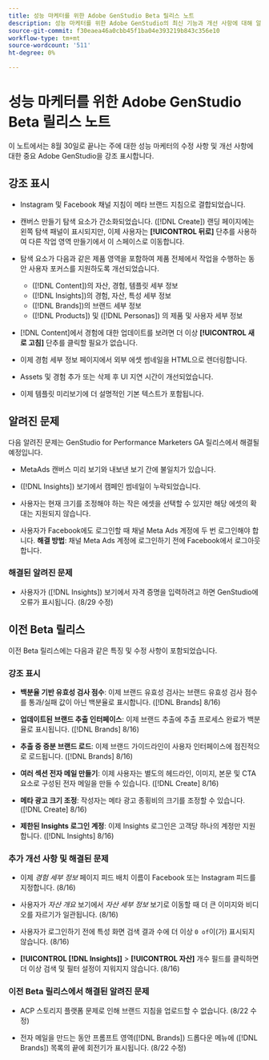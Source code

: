 ```yaml
---
title: 성능 마케터를 위한 Adobe GenStudio Beta 릴리스 노트
description: 성능 마케터를 위한 Adobe GenStudio의 최신 기능과 개선 사항에 대해 알아봅니다.
source-git-commit: f30eaea46a0cbb45f1ba04e393219b843c356e10
workflow-type: tm+mt
source-wordcount: '511'
ht-degree: 0%

---
```



# 성능 마케터를 위한 Adobe GenStudio Beta 릴리스 노트

이 노트에서는 8월 30일로 끝나는 주에 대한 성능 마케터의 수정 사항 및 개선 사항에 대한 중요 Adobe GenStudio을 강조 표시합니다.

## 강조 표시

* Instagram 및 Facebook 채널 지침이 메타 브랜드 지침으로 결합되었습니다.

* 캔버스 만들기 탐색 요소가 간소화되었습니다. ([!DNL Create]) 랜딩 페이지에는 왼쪽 탐색 패널이 표시되지만, 이제 사용자는 **[!UICONTROL 뒤로]** 단추를 사용하여 다른 작업 영역 만들기에서 이 스페이스로 이동합니다.  <!-- GS-1189 -->

* 탐색 요소가 다음과 같은 제품 영역을 포함하여 제품 전체에서 작업을 수행하는 동안 사용자 포커스를 지원하도록 개선되었습니다.

   * ([!DNL Content])의 자산, 경험, 템플릿 세부 정보
   * ([!DNL Insights])의 경험, 자산, 특성 세부 정보
   * ([!DNL Brands])의 브랜드 세부 정보
   * ([!DNL Products]) 및 ([!DNL Personas]) <!-- GS-1189 -->의 제품 및 사용자 세부 정보

* [!DNL Content]에서 경험에 대한 업데이트를 보려면 더 이상 **[!UICONTROL 새로 고침]** 단추를 클릭할 필요가 없습니다. <!-- GS-4218 -->

* 이제 경험 세부 정보 페이지에서 외부 에셋 썸네일을 HTML으로 렌더링합니다. <!-- GS-3092 -->

* Assets 및 경험 추가 또는 삭제 후 UI 지연 시간이 개선되었습니다. <!-- GS-3389 -->

* 이제 템플릿 미리보기에 더 설명적인 기본 텍스트가 포함됩니다. <!-- GS-4028 -->

## 알려진 문제

다음 알려진 문제는 GenStudio for Performance Marketers GA 릴리스에서 해결될 예정입니다.

* MetaAds 캔버스 미리 보기와 내보낸 보기 간에 불일치가 있습니다. <!-- GS-4492 4401 -->

* ([!DNL Insights]) 보기에서 캠페인 썸네일이 누락되었습니다. <!-- GS-4648 -->

* 사용자는 현재 크기를 조정해야 하는 작은 에셋을 선택할 수 있지만 해당 에셋의 확대는 지원되지 않습니다. <!-- GS-3131 -->

* 사용자가 Facebook에도 로그인할 때 채널 Meta Ads 계정에 두 번 로그인해야 합니다. **해결 방법**: 채널 Meta Ads 계정에 로그인하기 전에 Facebook에서 로그아웃합니다.

### 해결된 알려진 문제

* 사용자가 ([!DNL Insights]) 보기에서 자격 증명을 입력하려고 하면 GenStudio에 오류가 표시됩니다. (8/29 수정) <!-- GS-4689 -->

## 이전 Beta 릴리스

이전 Beta 릴리스에는 다음과 같은 특징 및 수정 사항이 포함되었습니다.

### 강조 표시

* **백분율 기반 유효성 검사 점수**: 이제 브랜드 유효성 검사는 브랜드 유효성 검사 점수를 통과/실패 값이 아닌 백분율로 표시합니다. ([!DNL Brands] 8/16)

* **업데이트된 브랜드 추출 인터페이스**: 이제 브랜드 추출에 추출 프로세스 완료가 백분율로 표시됩니다. ([!DNL Brands] 8/16)

* **추출 중 증분 브랜드 로드**: 이제 브랜드 가이드라인이 사용자 인터페이스에 점진적으로 로드됩니다. ([!DNL Brands] 8/16)

* **여러 섹션 전자 메일 만들기**: 이제 사용자는 별도의 헤드라인, 이미지, 본문 및 CTA 요소로 구성된 전자 메일을 만들 수 있습니다. ([!DNL Create] 8/16)

* **메타 광고 크기 조정**: 작성자는 메타 광고 종횡비의 크기를 조정할 수 있습니다. ([!DNL Create] 8/16)

* **제한된 Insights 로그인 계정**: 이제 Insights 로그인은 고객당 하나의 계정만 지원합니다. ([!DNL Insights] 8/16)

### 추가 개선 사항 및 해결된 문제

* 이제 _경험 세부 정보_ 페이지 피드 배치 이름이 Facebook 또는 Instagram 피드를 지정합니다. (8/16)

* 사용자가 _자산 개요_ 보기에서 _자산 세부 정보_ 보기로 이동할 때 더 큰 이미지와 비디오를 자르기가 일관됩니다. (8/16)

* 사용자가 로그인하기 전에 특성 화면 검색 결과 수에 더 이상 `0 of`이(가) 표시되지 않습니다.  (8/16) <!-- GS- 3665 -->

* **[!UICONTROL [!DNL Insights]]** > **[!UICONTROL 자산]** 개수 필드를 클릭하면 더 이상 검색 및 필터 설정이 지워지지 않습니다. (8/16) <!-- GS-3476 -->

### 이전 Beta 릴리스에서 해결된 알려진 문제

* ACP 스토리지 플랫폼 문제로 인해 브랜드 지침을 업로드할 수 없습니다. (8/22 수정) <!-- GS-4369 -->

* 전자 메일을 만드는 동안 프롬프트 영역([!DNL Brands]) 드롭다운 메뉴에 ([!DNL Brands]) 목록의 끝에 회전기가 표시됩니다. (8/22 수정) <!-- GS-4077 -->

